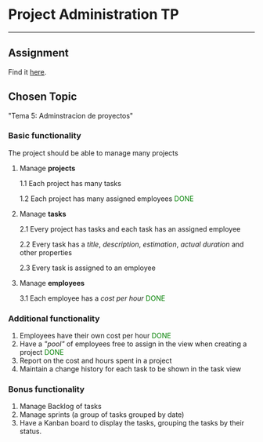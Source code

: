 # Project Administration TP
__________________________

## Assignment
Find it [here](/assignment/tp_announcement.md).

## Chosen Topic

"Tema 5: Adminstracion de proyectos"

### Basic functionality
The project should be able to manage many projects

1. Manage **projects** 

    1.1 Each project has many tasks

    1.2 Each project has many assigned employees <font color="green">DONE</font>

2. Manage **tasks**

    2.1 Every project has tasks and each task has an assigned employee

    2.2 Every task has a *title*, *description*, *estimation*, *actual duration* and other properties

    2.3 Every task is assigned to an employee

3. Manage **employees**

    3.1 Each employee has a *cost per hour* <font color="green">DONE</font>

### Additional functionality

1. Employees have their own cost per hour <font color="green">DONE</font>
2. Have a *"pool"* of employees free to assign in the view when creating a project <font color="green">DONE</font>
3. Report on the cost and hours spent in a project
4. Maintain a change history for each task to be shown in the task view

### Bonus functionality
1. Manage Backlog of tasks
2. Manage sprints (a group of tasks grouped by date)
3. Have a Kanban board to display the tasks, grouping the tasks by their status.